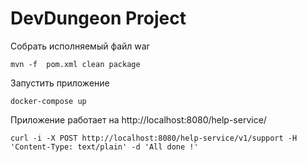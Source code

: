 DevDungeon Project
==================
Собрать исполняемый файл war
```shell
mvn -f  pom.xml clean package
```
Запустить приложение
```shell
docker-compose up
```
Приложение работает на
http://localhost:8080/help-service/

```shell
curl -i -X POST http://localhost:8080/help-service/v1/support -H 'Content-Type: text/plain' -d 'All done !'
```